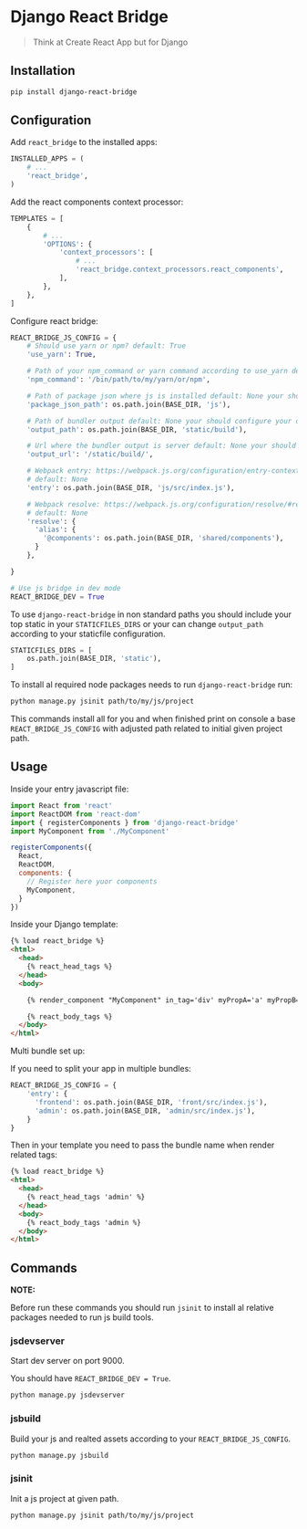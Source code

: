 # Django React Bridge
> Think at Create React App but for Django


## Installation
```sh
pip install django-react-bridge
```

## Configuration

Add `react_bridge` to the installed apps:

```py
INSTALLED_APPS = (
    # ...
    'react_bridge',
)
```

Add the react components context processor:

```py
TEMPLATES = [
    {
        # ...
        'OPTIONS': {
            'context_processors': [
                # ...
                'react_bridge.context_processors.react_components',
            ],
        },
    },
]
```

Configure react bridge:

```python
REACT_BRIDGE_JS_CONFIG = {
    # Should use yarn or npm? default: True
    'use_yarn': True,

    # Path of your npm_command or yarn command according to use_yarn default: yarn
    'npm_command': '/bin/path/to/my/yarn/or/npm',

    # Path of package json where js is installed default: None your should configure your own
    'package_json_path': os.path.join(BASE_DIR, 'js'),

    # Path of bundler output default: None your should configure your own
    'output_path': os.path.join(BASE_DIR, 'static/build'),

    # Url where the bundler output is server default: None your should configure your own
    'output_url': '/static/build/',

    # Webpack entry: https://webpack.js.org/configuration/entry-context/#entry
    # default: None
    'entry': os.path.join(BASE_DIR, 'js/src/index.js'),

    # Webpack resolve: https://webpack.js.org/configuration/resolve/#resolve
    # default: None
    'resolve': {
      'alias': {
        '@components': os.path.join(BASE_DIR, 'shared/components'),
      }
    },

}

# Use js bridge in dev mode
REACT_BRIDGE_DEV = True
```

To use `django-react-bridge` in non standard paths you should
include your top static in your `STATICFILES_DIRS` or your can change
`output_path` according to your staticfile configuration.


```python
STATICFILES_DIRS = [
    os.path.join(BASE_DIR, 'static'),
]
```

To install al required node packages needs to run `django-react-bridge` run:

```sh
python manage.py jsinit path/to/my/js/project
```

This commands install all for you and when finished print on console a base
`REACT_BRIDGE_JS_CONFIG` with adjusted path related to initial given project path.


## Usage

Inside your entry javascript file:

```js
import React from 'react'
import ReactDOM from 'react-dom'
import { registerComponents } from 'django-react-bridge'
import MyComponent from './MyComponent'

registerComponents({
  React,
  ReactDOM,
  components: {
    // Register here yuor components
    MyComponent,
  }
})
```

Inside your Django template:

```html
{% load react_bridge %}
<html>
  <head>
    {% react_head_tags %}
  </head>
  <body>

    {% render_component "MyComponent" in_tag='div' myPropA='a' myPropB='b' %}

    {% react_body_tags %}
  </body>
</html>
```

Multi bundle set up:

If you need to split your app in multiple bundles:


```python
REACT_BRIDGE_JS_CONFIG = {
    'entry': {
      'frontend': os.path.join(BASE_DIR, 'front/src/index.js'),
      'admin': os.path.join(BASE_DIR, 'admin/src/index.js'),
    }
}
```

Then in your template you need to pass the bundle name when render related tags:

```html
{% load react_bridge %}
<html>
  <head>
    {% react_head_tags 'admin' %}
  </head>
  <body>
    {% react_body_tags 'admin %}
  </body>
</html>
```

## Commands

**NOTE:**

Before run these commands you should run `jsinit` to install al relative
packages needed to run js build tools.

### jsdevserver

Start dev server on port 9000.

You should have `REACT_BRIDGE_DEV = True`.


```sh
python manage.py jsdevserver
```

### jsbuild

Build your js and realted assets according to your `REACT_BRIDGE_JS_CONFIG`.

```sh
python manage.py jsbuild
```

### jsinit

Init a js project at given path.

```sh
python manage.py jsinit path/to/my/js/project
```